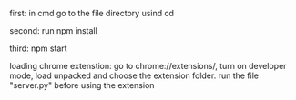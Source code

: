 first: in cmd go to the file directory usind cd

second: run npm install 

third: npm start 

loading chrome extenstion: go to chrome://extensions/, turn on developer mode, load unpacked and choose the extension folder.
run the file "server.py" before using the extension 
